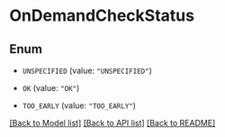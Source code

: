 # OnDemandCheckStatus

## Enum


* `UNSPECIFIED` (value: `"UNSPECIFIED"`)

* `OK` (value: `"OK"`)

* `TOO_EARLY` (value: `"TOO_EARLY"`)


[[Back to Model list]](../README.md#documentation-for-models) [[Back to API list]](../README.md#documentation-for-api-endpoints) [[Back to README]](../README.md)


